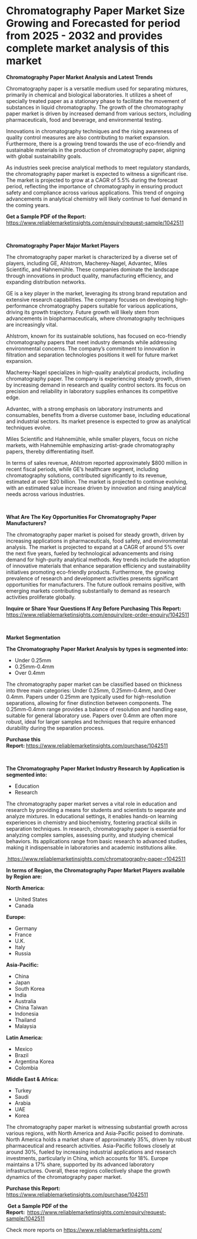 <p><h1>Chromatography Paper Market Size Growing and Forecasted for period from 2025 - 2032 and provides complete market analysis of this market</h1></p><p><strong>Chromatography Paper Market Analysis and Latest Trends</strong></p>
<p><p>Chromatography paper is a versatile medium used for separating mixtures, primarily in chemical and biological laboratories. It utilizes a sheet of specially treated paper as a stationary phase to facilitate the movement of substances in liquid chromatography. The growth of the chromatography paper market is driven by increased demand from various sectors, including pharmaceuticals, food and beverage, and environmental testing. </p><p>Innovations in chromatography techniques and the rising awareness of quality control measures are also contributing to market expansion. Furthermore, there is a growing trend towards the use of eco-friendly and sustainable materials in the production of chromatography paper, aligning with global sustainability goals. </p><p>As industries seek precise analytical methods to meet regulatory standards, the chromatography paper market is expected to witness a significant rise. The market is projected to grow at a CAGR of 5.5% during the forecast period, reflecting the importance of chromatography in ensuring product safety and compliance across various applications. This trend of ongoing advancements in analytical chemistry will likely continue to fuel demand in the coming years.</p></p>
<p><strong>Get a Sample PDF of the Report:&nbsp;</strong> <a href="https://www.reliablemarketinsights.com/enquiry/request-sample/1042511?utm_campaign=3124&utm_medium=2&utm_source=Github&utm_content=ia&utm_term=31032025&utm_id=chromatography-paper">https://www.reliablemarketinsights.com/enquiry/request-sample/1042511</a></p>
<p>&nbsp;</p>
<p><strong>Chromatography Paper Major Market Players</strong></p>
<p><p>The chromatography paper market is characterized by a diverse set of players, including GE, Ahlstrom, Macherey-Nagel, Advantec, Miles Scientific, and Hahnemühle. These companies dominate the landscape through innovations in product quality, manufacturing efficiency, and expanding distribution networks.</p><p>GE is a key player in the market, leveraging its strong brand reputation and extensive research capabilities. The company focuses on developing high-performance chromatography papers suitable for various applications, driving its growth trajectory. Future growth will likely stem from advancements in biopharmaceuticals, where chromatography techniques are increasingly vital.</p><p>Ahlstrom, known for its sustainable solutions, has focused on eco-friendly chromatography papers that meet industry demands while addressing environmental concerns. The company’s commitment to innovation in filtration and separation technologies positions it well for future market expansion.</p><p>Macherey-Nagel specializes in high-quality analytical products, including chromatography paper. The company is experiencing steady growth, driven by increasing demand in research and quality control sectors. Its focus on precision and reliability in laboratory supplies enhances its competitive edge.</p><p>Advantec, with a strong emphasis on laboratory instruments and consumables, benefits from a diverse customer base, including educational and industrial sectors. Its market presence is expected to grow as analytical techniques evolve.</p><p>Miles Scientific and Hahnemühle, while smaller players, focus on niche markets, with Hahnemühle emphasizing artist-grade chromatography papers, thereby differentiating itself.</p><p>In terms of sales revenue, Ahlstrom reported approximately $800 million in recent fiscal periods, while GE’s healthcare segment, including chromatography solutions, contributed significantly to its revenue, estimated at over $20 billion. The market is projected to continue evolving, with an estimated value increase driven by innovation and rising analytical needs across various industries.</p></p>
<p>&nbsp;</p>
<p><strong>What Are The Key Opportunities For Chromatography Paper Manufacturers?</strong></p>
<p><p>The chromatography paper market is poised for steady growth, driven by increasing applications in pharmaceuticals, food safety, and environmental analysis. The market is projected to expand at a CAGR of around 5% over the next five years, fueled by technological advancements and rising demand for high-purity analytical methods. Key trends include the adoption of innovative materials that enhance separation efficiency and sustainability initiatives promoting eco-friendly products. Furthermore, the growing prevalence of research and development activities presents significant opportunities for manufacturers. The future outlook remains positive, with emerging markets contributing substantially to demand as research activities proliferate globally.</p></p>
<p><strong>Inquire or Share Your Questions If Any Before Purchasing This Report:</strong> <a href="https://www.reliablemarketinsights.com/enquiry/pre-order-enquiry/1042511?utm_campaign=3124&utm_medium=2&utm_source=Github&utm_content=ia&utm_term=31032025&utm_id=chromatography-paper">https://www.reliablemarketinsights.com/enquiry/pre-order-enquiry/1042511</a></p>
<p>&nbsp;</p>
<p><strong>Market Segmentation</strong></p>
<p><strong>The Chromatography Paper Market Analysis by types is segmented into:</strong></p>
<p><ul><li>Under 0.25mm</li><li>0.25mm-0.4mm</li><li>Over 0.4mm</li></ul></p>
<p><p>The chromatography paper market can be classified based on thickness into three main categories: Under 0.25mm, 0.25mm-0.4mm, and Over 0.4mm. Papers under 0.25mm are typically used for high-resolution separations, allowing for finer distinction between components. The 0.25mm-0.4mm range provides a balance of resolution and handling ease, suitable for general laboratory use. Papers over 0.4mm are often more robust, ideal for larger samples and techniques that require enhanced durability during the separation process.</p></p>
<p><strong>Purchase this Report:&nbsp;</strong><a href="https://www.reliablemarketinsights.com/purchase/1042511?utm_campaign=3124&utm_medium=2&utm_source=Github&utm_content=ia&utm_term=31032025&utm_id=chromatography-paper">https://www.reliablemarketinsights.com/purchase/1042511</a></p>
<p>&nbsp;</p>
<p><strong>The Chromatography Paper Market Industry Research by Application is segmented into:</strong></p>
<p><ul><li>Education</li><li>Research</li></ul></p>
<p><p>The chromatography paper market serves a vital role in education and research by providing a means for students and scientists to separate and analyze mixtures. In educational settings, it enables hands-on learning experiences in chemistry and biochemistry, fostering practical skills in separation techniques. In research, chromatography paper is essential for analyzing complex samples, assessing purity, and studying chemical behaviors. Its applications range from basic research to advanced studies, making it indispensable in laboratories and academic institutions alike.</p></p>
<p><a href="https://www.reliablemarketinsights.com/chromatography-paper-r1042511?utm_campaign=3124&utm_medium=2&utm_source=Github&utm_content=ia&utm_term=31032025&utm_id=chromatography-paper">&nbsp;https://www.reliablemarketinsights.com/chromatography-paper-r1042511</a></p>
<p><strong>In terms of Region, the Chromatography Paper Market Players available by Region are:</strong></p>
<p>
    <p> <strong> North America: </strong>
        <ul>
            <li>United States</li>
            <li>Canada</li>
        </ul>
        </p> 
    <p> <strong> Europe: </strong>
        <ul>
            <li>Germany</li>
            <li>France</li>
            <li>U.K.</li>
            <li>Italy</li>
            <li>Russia</li>
        </ul>
        </p> 
    <p> <strong> Asia-Pacific: </strong>
        <ul>
            <li>China</li>
            <li>Japan</li>
            <li>South Korea</li>
            <li>India</li>
            <li>Australia</li>
            <li>China Taiwan</li>
            <li>Indonesia</li>
            <li>Thailand</li>
            <li>Malaysia</li>
        </ul>
        </p> 
    <p> <strong> Latin America: </strong>
        <ul>
            <li>Mexico</li>
            <li>Brazil</li>
            <li>Argentina Korea</li>
            <li>Colombia</li>
        </ul>
        </p> 
    <p> <strong> Middle East & Africa: </strong>
        <ul>
            <li>Turkey</li>
            <li>Saudi</li>
            <li>Arabia</li>
            <li>UAE</li>
            <li>Korea</li>
        </ul>
    </p>
    </p>
<p><p>The chromatography paper market is witnessing substantial growth across various regions, with North America and Asia-Pacific poised to dominate. North America holds a market share of approximately 35%, driven by robust pharmaceutical and research activities. Asia-Pacific follows closely at around 30%, fueled by increasing industrial applications and research investments, particularly in China, which accounts for 18%. Europe maintains a 17% share, supported by its advanced laboratory infrastructures. Overall, these regions collectively shape the growth dynamics of the chromatography paper market.</p></p>
<p><strong>Purchase this Report: </strong><a href="https://www.reliablemarketinsights.com/purchase/1042511?utm_campaign=3124&utm_medium=2&utm_source=Github&utm_content=ia&utm_term=31032025&utm_id=chromatography-paper">https://www.reliablemarketinsights.com/purchase/1042511</a></p>
<p>&nbsp;<strong>Get a Sample PDF of the Report:&nbsp;&nbsp;</strong><a href="https://www.reliablemarketinsights.com/enquiry/request-sample/1042511?utm_campaign=3124&utm_medium=2&utm_source=Github&utm_content=ia&utm_term=31032025&utm_id=chromatography-paper">https://www.reliablemarketinsights.com/enquiry/request-sample/1042511</a></p>
<p><strong></strong></p>
<p>Check more reports on <a href="https://www.reliablemarketinsights.com/?utm_campaign=3124&utm_medium=2&utm_source=Github&utm_content=ia&utm_term=31032025&utm_id=chromatography-paper">https://www.reliablemarketinsights.com/</a></p>
